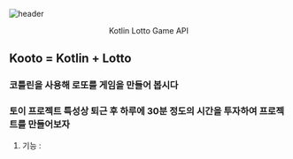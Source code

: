 ![header](https://capsule-render.vercel.app/api?type=wave&color=auto&height=300&section=header&text=Kotlin%20Study&fontSize=90&animation=fadeIn&fontAlignY=38)
<p align='center'> Kotlin Lotto Game API </p>

## Kooto = Kotlin + Lotto
### 코틀린을 사용해 로또를 게임을 만들어 봅시다


### 토이 프로젝트 특성상 퇴근 후 하루에 30분 정도의 시간을 투자하여 프로젝트를 만들어보자

1. 기능 : 
